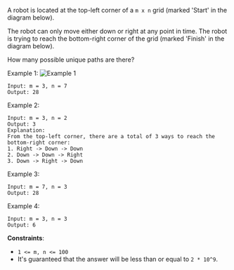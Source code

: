A robot is located at the top-left corner of a `m x n` grid (marked 'Start' in the diagram below).

The robot can only move either down or right at any point in time. The robot is trying to reach the bottom-right corner of the grid (marked 'Finish' in the diagram below).

How many possible unique paths are there?

Example 1:
![Example 1](https://assets.leetcode.com/uploads/2018/10/22/robot_maze.png)
```
Input: m = 3, n = 7
Output: 28
```

Example 2:
```
Input: m = 3, n = 2
Output: 3
Explanation:
From the top-left corner, there are a total of 3 ways to reach the bottom-right corner:
1. Right -> Down -> Down
2. Down -> Down -> Right
3. Down -> Right -> Down
```

Example 3:
```
Input: m = 7, n = 3
Output: 28
```

Example 4:
```
Input: m = 3, n = 3
Output: 6
```

**Constraints**:
* `1 <= m, n <= 100`
* It's guaranteed that the answer will be less than or equal to `2 * 10^9`.

